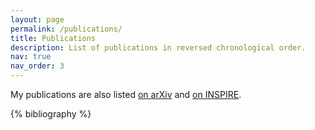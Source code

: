 ```yaml
---
layout: page
permalink: /publications/
title: Publications
description: List of publications in reversed chronological order.
nav: true
nav_order: 3
---
```


My publications are also listed [on arXiv](https://arxiv.org/search/?searchtype=author&query=Minz%2C+C) and [on INSPIRE](https://inspirehep.net/authors/1414160).

<div class="publications">

{% bibliography %}

</div>
